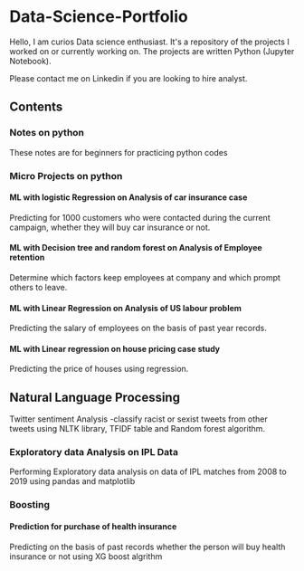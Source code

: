# Data-Science-Portfolio
Hello,
I am curios Data science enthusiast. It's a repository of the projects I worked on or currently working on.  The projects are written Python (Jupyter Notebook). 

Please contact me on Linkedin if you are looking to hire analyst.

## Contents
### Notes on python 
These notes are for beginners for practicing python codes 
### Micro Projects on python 
#### ML with logistic Regression on Analysis of car insurance case
Predicting  for 1000 customers who were contacted during the current campaign, whether they will buy car insurance or not.
#### ML with Decision tree and random forest on Analysis of Employee retention 
Determine which factors keep employees at company and which prompt others to leave.
#### ML with Linear Regression on Analysis of US labour problem 
Predicting the salary of employees on the basis of past year records. 
#### ML with Linear regression on house pricing case study
Predicting the price of houses using regression. 
## Natural Language Processing 
Twitter sentiment Analysis -classify racist or sexist tweets from other tweets using NLTK library, TFIDF table and Random forest algorithm.
### Exploratory data Analysis on IPL Data 
Performing Exploratory data analysis on data of IPL matches from 2008 to 2019 using pandas and matplotlib 
### Boosting
#### Prediction for purchase of health insurance 
Predicting on the basis of past records whether the person will buy health insurance or not using XG boost algrithm 
